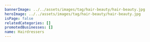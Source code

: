 ```yaml
---
bannerImage: ../../assets/images/tag/hair-beauty/hair-beauty.jpg
heroImage: ../../assets/images/tag/hair-beauty/hair-beauty.jpg
isPage: false
relatedCategories: []
promotedBusinesses: []
name: Hairdressers
---
```

